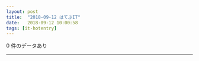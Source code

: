 ```yaml
---
layout: post
title:  "2018-09-12 はてぶIT"
date:   2018-09-12 10:00:58
tags: [it-hotentry]
---
```

0 件のデータあり

<hr>
